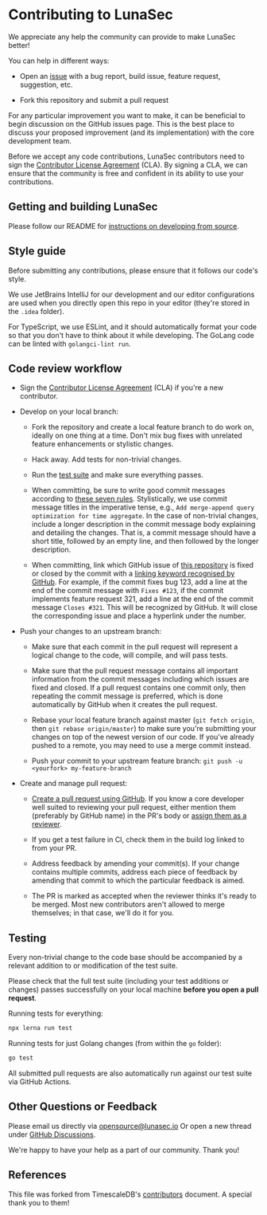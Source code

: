 <!--
  ~ Copyright by LunaSec (owned by Refinery Labs, Inc)
  ~
  ~ Licensed under the Creative Commons Attribution-ShareAlike 4.0 International
  ~ (the "License"); you may not use this file except in compliance with the
  ~ License. You may obtain a copy of the License at
  ~
  ~ https://creativecommons.org/licenses/by-sa/4.0/legalcode
  ~
  ~ See the License for the specific language governing permissions and
  ~ limitations under the License.
  ~
-->
# Contributing to LunaSec

We appreciate any help the community can provide to make LunaSec better!

You can help in different ways:

* Open an [issue](https://github.com/lunasec-io/lunasec-monorepo/issues) with a
  bug report, build issue, feature request, suggestion, etc.

* Fork this repository and submit a pull request

For any particular improvement you want to make, it can be beneficial to
begin discussion on the GitHub issues page. This is the best place to
discuss your proposed improvement (and its implementation) with the core
development team.

Before we accept any code contributions, LunaSec contributors need to sign the 
[Contributor License Agreement](https://cla-assistant.io/lunasec-io/lunasec-monorepo) (CLA). By signing 
a CLA, we can ensure that the community is free and confident in its ability to use your contributions.

## Getting and building LunaSec 

Please follow our README for 
[instructions on developing from source](https://github.com/lunasec-io/lunasec-monorepo#how-to-launch-the-cluster-and-get-the-app-running).

## Style guide

Before submitting any contributions, please ensure that it follows our code's style. 

We use JetBrains IntelliJ for our development and our editor configurations are used when you directly open this
repo in your editor (they're stored in the `.idea` folder).

For TypeScript, we use ESLint, and it should automatically format your code so that you don't have to think about it
while developing. The GoLang code can be linted with `golangci-lint run`. 

## Code review workflow

* Sign the [Contributor License Agreement](https://cla-assistant.io/lunasec-io/lunasec-monorepo) (CLA) 
  if you're a new contributor.

* Develop on your local branch:

    * Fork the repository and create a local feature branch to do work on,
      ideally on one thing at a time.  Don't mix bug fixes with unrelated
      feature enhancements or stylistic changes.

    * Hack away. Add tests for non-trivial changes.

    * Run the [test suite](#testing) and make sure everything passes.

    * When committing, be sure to write good commit messages according to [these
      seven rules](https://chris.beams.io/posts/git-commit/#seven-rules). 
      Stylistically, we use commit message titles in the imperative tense, e.g., 
      `Add merge-append query optimization for time aggregate`. In the case of
      non-trivial changes, include a longer description in the commit message
      body explaining and detailing the changes. That is, a commit message
      should have a short title, followed by an empty line, and then
      followed by the longer description.

    * When committing, link which GitHub issue of [this
      repository](https://github.com/lunasec-io/lunasec-monorepo/issues) is fixed or
      closed by the commit with a [linking keyword recognised by
      GitHub](https://docs.github.com/en/github/managing-your-work-on-github/linking-a-pull-request-to-an-issue#linking-a-pull-request-to-an-issue-using-a-keyword).
      For example, if the commit fixes bug 123, add a line at the end of the
      commit message with  `Fixes #123`, if the commit implements feature
      request 321, add a line at the end of the commit message `Closes #321`.
      This will be recognized by GitHub. It will close the corresponding issue
      and place a hyperlink under the number.

* Push your changes to an upstream branch:

    * Make sure that each commit in the pull request will represent a
      logical change to the code, will compile, and will pass tests.

    * Make sure that the pull request message contains all important
      information from the commit messages including which issues are
      fixed and closed. If a pull request contains one commit only, then
      repeating the commit message is preferred, which is done automatically
      by GitHub when it creates the pull request.

    * Rebase your local feature branch against master (`git fetch origin`,
      then `git rebase origin/master`) to make sure you're
      submitting your changes on top of the newest version of our code.
      If you've already pushed to a remote, you may need to use a merge commit instead.

    * Push your commit to your upstream feature branch: `git push -u <yourfork> my-feature-branch`

* Create and manage pull request:

    * [Create a pull request using GitHub](https://help.github.com/articles/creating-a-pull-request).
      If you know a core developer well suited to reviewing your pull
      request, either mention them (preferably by GitHub name) in the PR's
      body or [assign them as a reviewer](https://help.github.com/articles/assigning-issues-and-pull-requests-to-other-github-users/).

    * If you get a test failure in CI, check them in the build log linked to from your PR.

    * Address feedback by amending your commit(s). If your change contains
      multiple commits, address each piece of feedback by amending that
      commit to which the particular feedback is aimed.

    * The PR is marked as accepted when the reviewer thinks it's ready to be
      merged.  Most new contributors aren't allowed to merge themselves; in
      that case, we'll do it for you.

## Testing

Every non-trivial change to the code base should be accompanied by a
relevant addition to or modification of the test suite.

Please check that the full test suite (including your test additions
or changes) passes successfully on your local machine **before you
open a pull request**.

Running tests for everything:
```bash
npx lerna run test
```

Running tests for just Golang changes (from within the `go` folder):
```bash
go test
```

All submitted pull requests are also automatically
run against our test suite via GitHub Actions.

## Other Questions or Feedback

Please email us directly via opensource@lunasec.io 
Or open a new thread under [GitHub Discussions](https://github.com/lunasec-io/lunasec-monorepo/discussions).

We're happy to have your help as a part of our community. Thank you!

## References
This file was forked from TimescaleDB's 
[contributors](https://github.com/timescale/timescaledb/blob/master/CONTRIBUTING.md) document. 
A special thank you to them!
